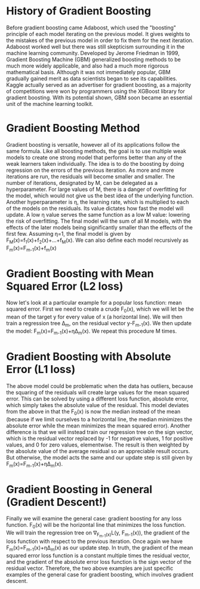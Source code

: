 # History of Gradient Boosting
Before gradient boosting came Adaboost, which used the "boosting" principle of each model iterating on the previous model. It gives weights to the mistakes of the previous model in order to fix them for the next iteration. Adaboost worked well but there was still skepticism surrounding it in the machine learning community. Developed by Jerome Friedman in 1999, Gradient Boosting Machine (GBM) generalized boosting methods to be much more widely applicable, and also had a much more rigorous mathematical basis. Although it was not immediately popular, GBM gradually gained merit as data scientists began to see its capabilities. Kaggle actually served as an advertiser for gradient boosting, as a majority of competitions were won by programmers using the XGBoost library for gradient boosting. With its potential shown, GBM soon became an essential unit of the machine learning toolkit. 
# Gradient Boosting Method
Gradient boosting is versatile, however all of its applications follow the same formula. Like all boosting methods, the goal is to use multiple weak models to create one strong model that performs better than any of the weak learners taken individually. The idea is to do the boosting by doing regression on the errors of the previous iteration. As more and more iterations are run, the residuals will become smaller and smaller. The number of iterations, designated by M, can be delegated as a hyperparameter. For large values of M, there is a danger of overfitting for the model, which would not give us the best idea of the underlying function. Another hyperparameter is η, the learning rate, which is multiplied to each of the models on the residuals. Its value dictates how fast the model will update. A low η value serves the same function as a low M value: lowering the risk of overfitting. The final model will the sum of all M models, with the effects of the later models being significantly smaller than the effects of the first few. Assuming η=1, the final model is given by F<sub>M</sub>(x)=f<sub>1</sub>(x)+f<sub>2</sub>(x)+...+f<sub>M</sub>(x). We can also define each model recursively as F<sub>m</sub>(x)=F<sub>m-1</sub>(x)+f<sub>m</sub>(x) 
# Gradient Boosting with Mean Squared Error (L2 loss)
Now let's look at a particular example for a popular loss function: mean squared error. First we need to create a crude F<sub>0</sub>(x), which we will let be the mean of the target y for every value of x (a horizontal line). We will then train a regression tree Δ<sub>m</sub>, on the residual vector y-F<sub>m-1</sub>(x). We then update the model: F<sub>m</sub>(x)=F<sub>m-1</sub>(x)+ηΔ<sub>m</sub>(x). We repeat this procedure M times. 
# Gradient Boosting with Absolute Error (L1 loss)
The above model could be problematic when the data has outliers, because the squaring of the residuals will create large values for the mean squared error. This can be solved by using a different loss function, absolute error, which simply takes the absolute value of the residual. This model deviates from the above in that the F<sub>0</sub>(x) is now the median instead of the mean (because if we limit ourselves to a horizontal line, the median minimizes the absolute error while the mean minimizes the mean squared error). Another difference is that we will instead train our regression tree on the sign vector, which is the residual vector replaced by -1 for negative values, 1 for positive values, and 0 for zero values, elementwise. The result is then weighted by the absolute value of the average residual so an appreciable result occurs. But otherwise, the model acts the same and our update step is still given by F<sub>m</sub>(x)=F<sub>m-1</sub>(x)+ηΔ<sub>m</sub>(x).
# Gradient Boosting in General (Gradient Descent!)
Finally we will examine the general case: gradient boosting for any loss function. F<sub>0</sub>(x) will be the horizontal line that minimizes the loss function. We will train the regression tree on ∇<sub>F<sub>m-1</sub>(x)</sub>L(y, F<sub>m-1</sub>(x)), the gradient of the loss function with respect to the previous iteration. Once again we have F<sub>m</sub>(x)=F<sub>m-1</sub>(x)+ηΔ<sub>m</sub>(x) as our update step. In truth, the gradient of the mean squared error loss function is a constant multiple times the residual vector, and the gradient of the absolute error loss function is the sign vector of the residual vector. Therefore, the two above examples are just specific examples of the general case for gradient boosting, which involves gradient descent. 
